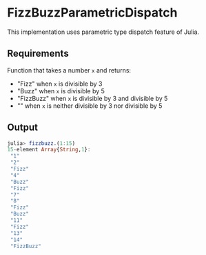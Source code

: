 # FizzBuzzParametricDispatch

This implementation uses parametric type dispatch feature of Julia.

## Requirements

Function that takes a number `x` and returns:
- "Fizz" when `x` is divisible by 3
- "Buzz" when `x` is divisible by 5
- "FizzBuzz" when `x` is divisible by 3 and divisible by 5
- "<number>" when `x` is neither divisible by 3 nor divisible by 5

## Output

```julia
julia> fizzbuzz.(1:15)
15-element Array{String,1}:
 "1"
 "2"
 "Fizz"
 "4"
 "Buzz"
 "Fizz"
 "7"
 "8"
 "Fizz"
 "Buzz"
 "11"
 "Fizz"
 "13"
 "14"
 "FizzBuzz"
```
